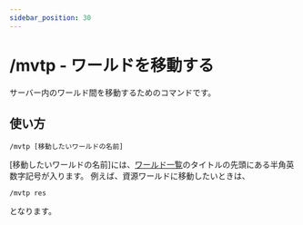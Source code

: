```yaml
---
sidebar_position: 30
---
```


# /mvtp - ワールドを移動する

サーバー内のワールド間を移動するためのコマンドです。

## 使い方

```/mvtp [移動したいワールドの名前]```

[移動したいワールドの名前]には、[ワールド一覧](/docs/worlds/world)のタイトルの先頭にある半角英数字記号が入ります。  例えば、資源ワールドに移動したいときは、

```/mvtp res```

となります。
